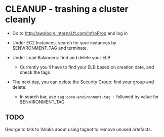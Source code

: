 # CLEANUP - trashing a cluster cleanly

* Go to http://awslogin.internal.ft.com/InfraProd and log in 

* Under EC2 Instances, search for your instances by $ENVIRONMENT_TAG and terminate.

* Under Load Balancers: find and delete your ELB

    * Currently you'll have to find your ELB based on creation date, and check the tags

* The next day, you can delete the Security Group: find your group and delete:

    * In search bar, use `tag:coco-environment-tag :` followed by value for $ENVIRONMENT_TAG

## TODO

George to talk to Valuks about using tagbot to remove unused artefacts.
